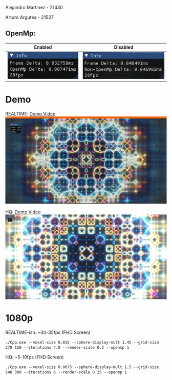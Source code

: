 Alejandro Martinez - 21430

Arturo Argutea - 21527

## OpenMp:
| Enabled | Disabled
|:--:|:--:|
| ![alt text](image.png) | ![alt text](image-3.png) |

# Demo


REALTIME:
[Demo Video](Demo.mp4)
![alt text](image-2.png)

HQ:
[Demo Video](Demo-2.mp4)
![alt text](image-1.png)


# 1080p
REALTIME-ish: ~30-35fps (FHD Screen)
```console
./Cpp.exe --voxel-size 0.015 --sphere-display-mult 1.45 --grid-size 270 150 --iterations 4.0 --render-scale 0.2 --openmp 1
```

HQ: ~5-10fps (FHD Screen)
```console
./Cpp.exe --voxel-size 0.0075 --sphere-display-mult 1.5 --grid-size 540 300 --iterations 6 --render-scale 0.25 --openmp 1
```